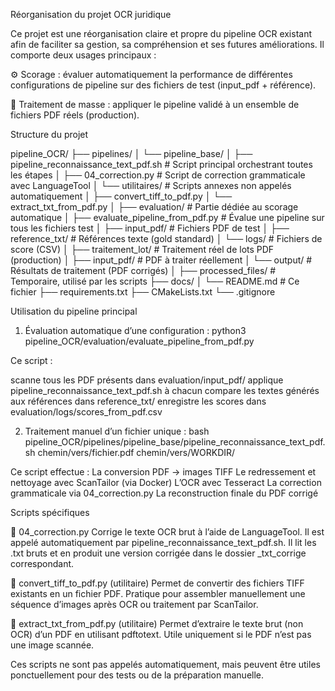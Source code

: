 Réorganisation du projet OCR juridique

Ce projet est une réorganisation claire et propre du pipeline OCR existant afin de faciliter sa gestion, sa compréhension et ses futures améliorations. Il comporte deux usages principaux :

⚙️ Scorage : évaluer automatiquement la performance de différentes configurations de pipeline sur des fichiers de test (input_pdf + référence).

🧾 Traitement de masse : appliquer le pipeline validé à un ensemble de fichiers PDF réels (production).

Structure du projet

pipeline_OCR/
├── pipelines/
│   └── pipeline_base/
│       ├── pipeline_reconnaissance_text_pdf.sh   # Script principal orchestrant toutes les étapes
│       ├── 04_correction.py                      # Script de correction grammaticale avec LanguageTool
│       └── utilitaires/                          # Scripts annexes non appelés automatiquement
│           ├── convert_tiff_to_pdf.py
│           └── extract_txt_from_pdf.py
│
├── evaluation/                                   # Partie dédiée au scorage automatique
│   ├── evaluate_pipeline_from_pdf.py             # Évalue une pipeline sur tous les fichiers test
│   ├── input_pdf/                                # Fichiers PDF de test
│   ├── reference_txt/                            # Références texte (gold standard)
│   └── logs/                                     # Fichiers de score (CSV)
│
├── traitement_lot/                               # Traitement réel de lots PDF (production)
│   ├── input_pdf/                                # PDF à traiter réellement
│   └── output/                                   # Résultats de traitement (PDF corrigés)
│
├── processed_files/                              # Temporaire, utilisé par les scripts
├── docs/
│   └── README.md                                  # Ce fichier
├── requirements.txt
├── CMakeLists.txt
└── .gitignore

Utilisation du pipeline principal

1. Évaluation automatique d’une configuration :
python3 pipeline_OCR/evaluation/evaluate_pipeline_from_pdf.py

Ce script :

scanne tous les PDF présents dans evaluation/input_pdf/
applique pipeline_reconnaissance_text_pdf.sh à chacun
compare les textes générés aux références dans reference_txt/
enregistre les scores dans evaluation/logs/scores_from_pdf.csv

2. Traitement manuel d’un fichier unique :
bash pipeline_OCR/pipelines/pipeline_base/pipeline_reconnaissance_text_pdf.sh chemin/vers/fichier.pdf chemin/vers/WORKDIR/

Ce script effectue :
La conversion PDF → images TIFF
Le redressement et nettoyage avec ScanTailor (via Docker)
L’OCR avec Tesseract
La correction grammaticale via 04_correction.py
La reconstruction finale du PDF corrigé

Scripts spécifiques

🔹 04_correction.py
Corrige le texte OCR brut à l’aide de LanguageTool. Il est appelé automatiquement par pipeline_reconnaissance_text_pdf.sh. Il lit les .txt bruts et en produit une version corrigée dans le dossier _txt_corrige correspondant.

🔹 convert_tiff_to_pdf.py (utilitaire)
Permet de convertir des fichiers TIFF existants en un fichier PDF. Pratique pour assembler manuellement une séquence d’images après OCR ou traitement par ScanTailor.

🔹 extract_txt_from_pdf.py (utilitaire)
Permet d’extraire le texte brut (non OCR) d’un PDF en utilisant pdftotext. Utile uniquement si le PDF n’est pas une image scannée.

Ces scripts ne sont pas appelés automatiquement, mais peuvent être utiles ponctuellement pour des tests ou de la préparation manuelle.